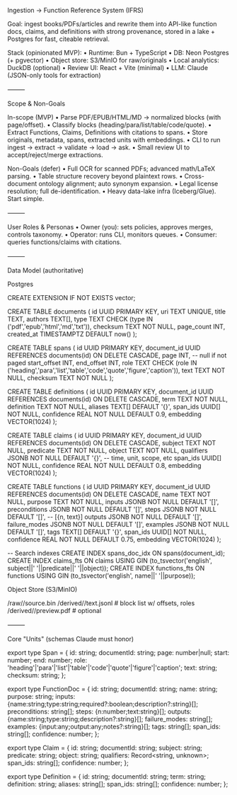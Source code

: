 Ingestion → Function Reference System (IFRS)

Goal: ingest books/PDFs/articles and rewrite them into API-like function docs, claims, and definitions with strong provenance, stored in a lake + Postgres for fast, citeable retrieval.

Stack (opinionated MVP):
    •    Runtime: Bun + TypeScript
    •    DB: Neon Postgres (+ pgvector)
    •    Object store: S3/MinIO for raw/originals
    •    Local analytics: DuckDB (optional)
    •    Review UI: React + Vite (minimal)
    •    LLM: Claude (JSON-only tools for extraction)

⸻

Scope & Non-Goals

In-scope (MVP)
    •    Parse PDF/EPUB/HTML/MD → normalized blocks (with page/offset).
    •    Classify blocks (heading/para/list/table/code/quote).
    •    Extract Functions, Claims, Definitions with citations to spans.
    •    Store originals, metadata, spans, extracted units with embeddings.
    •    CLI to run ingest → extract → validate → load → ask.
    •    Small review UI to accept/reject/merge extractions.

Non-Goals (defer)
    •    Full OCR for scanned PDFs; advanced math/LaTeX parsing.
    •    Table structure recovery beyond plaintext rows.
    •    Cross-document ontology alignment; auto synonym expansion.
    •    Legal license resolution; full de-identification.
    •    Heavy data-lake infra (Iceberg/Glue). Start simple.

⸻

User Roles & Personas
    •    Owner (you): sets policies, approves merges, controls taxonomy.
    •    Operator: runs CLI, monitors queues.
    •    Consumer: queries functions/claims with citations.

⸻

Data Model (authoritative)

Postgres

CREATE EXTENSION IF NOT EXISTS vector;

CREATE TABLE documents (
  id UUID PRIMARY KEY,
  uri TEXT UNIQUE,
  title TEXT,
  authors TEXT[],
  type TEXT CHECK (type IN ('pdf','epub','html','md','txt')),
  checksum TEXT NOT NULL,
  page_count INT,
  created_at TIMESTAMPTZ DEFAULT now()
);

CREATE TABLE spans (
  id UUID PRIMARY KEY,
  document_id UUID REFERENCES documents(id) ON DELETE CASCADE,
  page INT,                -- null if not paged
  start_offset INT,
  end_offset INT,
  role TEXT CHECK (role IN ('heading','para','list','table','code','quote','figure','caption')),
  text TEXT NOT NULL,
  checksum TEXT NOT NULL
);

CREATE TABLE definitions (
  id UUID PRIMARY KEY,
  document_id UUID REFERENCES documents(id) ON DELETE CASCADE,
  term TEXT NOT NULL,
  definition TEXT NOT NULL,
  aliases TEXT[] DEFAULT '{}',
  span_ids UUID[] NOT NULL,
  confidence REAL NOT NULL DEFAULT 0.9,
  embedding VECTOR(1024)
);

CREATE TABLE claims (
  id UUID PRIMARY KEY,
  document_id UUID REFERENCES documents(id) ON DELETE CASCADE,
  subject TEXT NOT NULL,
  predicate TEXT NOT NULL,
  object TEXT NOT NULL,
  qualifiers JSONB NOT NULL DEFAULT '{}',  -- time, unit, scope, etc
  span_ids UUID[] NOT NULL,
  confidence REAL NOT NULL DEFAULT 0.8,
  embedding VECTOR(1024)
);

CREATE TABLE functions (
  id UUID PRIMARY KEY,
  document_id UUID REFERENCES documents(id) ON DELETE CASCADE,
  name TEXT NOT NULL,
  purpose TEXT NOT NULL,
  inputs JSONB NOT NULL DEFAULT '[]',
  preconditions JSONB NOT NULL DEFAULT '[]',
  steps JSONB NOT NULL DEFAULT '[]',      -- [{n, text}]
  outputs JSONB NOT NULL DEFAULT '[]',
  failure_modes JSONB NOT NULL DEFAULT '[]',
  examples JSONB NOT NULL DEFAULT '[]',
  tags TEXT[] DEFAULT '{}',
  span_ids UUID[] NOT NULL,
  confidence REAL NOT NULL DEFAULT 0.75,
  embedding VECTOR(1024)
);

-- Search indexes
CREATE INDEX spans_doc_idx ON spans(document_id);
CREATE INDEX claims_fts ON claims USING GIN (to_tsvector('english', subject||' '||predicate||' '||object));
CREATE INDEX functions_fts ON functions USING GIN (to_tsvector('english', name||' '||purpose));

Object Store (S3/MinIO)

/raw/<documentId>/source.bin
/derived/<documentId>/text.jsonl          # block list w/ offsets, roles
/derived/<documentId>/preview.pdf         # optional


⸻

Core "Units" (schemas Claude must honor)

export type Span = {
  id: string; documentId: string; page: number|null;
  start: number; end: number; role: 'heading'|'para'|'list'|'table'|'code'|'quote'|'figure'|'caption';
  text: string; checksum: string;
};

export type FunctionDoc = {
  id: string; documentId: string; name: string; purpose: string;
  inputs: {name:string;type:string;required?:boolean;description?:string}[];
  preconditions: string[];
  steps: {n:number;text:string}[];
  outputs: {name:string;type:string;description?:string}[];
  failure_modes: string[];
  examples: {input:any;output:any;notes?:string}[];
  tags: string[];
  span_ids: string[];
  confidence: number;
};

export type Claim = {
  id: string; documentId: string;
  subject: string; predicate: string; object: string;
  qualifiers: Record<string, unknown>;
  span_ids: string[]; confidence: number;
};

export type Definition = {
  id: string; documentId: string; term: string; definition: string;
  aliases: string[]; span_ids: string[]; confidence: number;
};